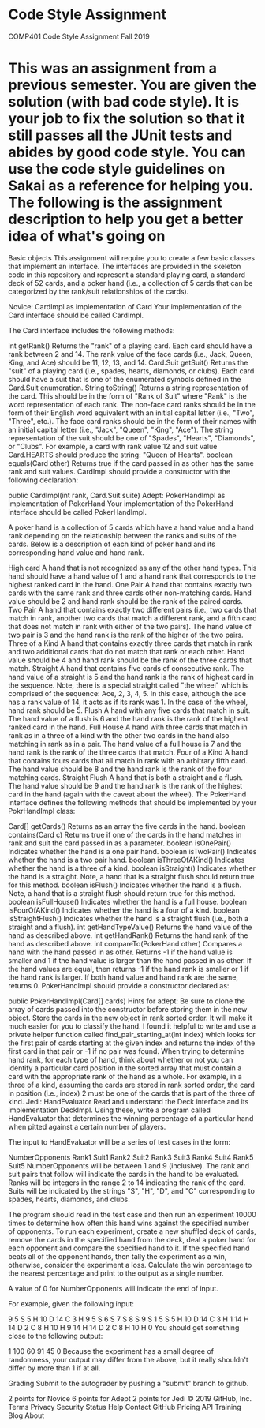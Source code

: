 # Code Style Assignment
COMP401 Code Style Assignment Fall 2019

# This was an assignment from a previous semester. You are given the solution (with bad code style). It is your job to fix the solution so that it still passes all the JUnit tests and abides by good code style. You can use the code style guidelines on Sakai as a reference for helping you. The following is the assignment description to help you get a better idea of what's going on

Basic objects
This assignment will require you to create a few basic classes that implement an interface. The interfaces are provided in the skeleton code in this repository and represent a standard playing card, a standard deck of 52 cards, and a poker hand (i.e., a collection of 5 cards that can be categorized by the rank/suit relationships of the cards).

Novice: CardImpl as implementation of Card
Your implementation of the Card interface should be called CardImpl.

The Card interface includes the following methods:

int getRank()
Returns the "rank" of a playing card. Each card should have a rank between 2 and 14. The rank value of the face cards (i.e., Jack, Queen, King, and Ace) should be 11, 12, 13, and 14.
Card.Suit getSuit()
Returns the "suit" of a playing card (i.e., spades, hearts, diamonds, or clubs). Each card should have a suit that is one of the enumerated symbols defined in the Card.Suit enumeration.
String toString()
Returns a string representation of the card. This should be in the form of "Rank of Suit" where "Rank" is the word representation of each rank. The non-face card ranks should be in the form of their English word equivalent with an initial capital letter (i.e., "Two", "Three", etc.). The face card ranks should be in the form of their names with an initial capital letter (i.e., "Jack", "Queen", "King", "Ace"). The string representation of the suit should be one of "Spades", "Hearts", "Diamonds", or "Clubs". For example, a card with rank value 12 and suit value Card.HEARTS should produce the string: "Queen of Hearts".
boolean equals(Card other)
Returns true if the card passed in as other has the same rank and suit values.
CardImpl should provide a constructor with the following declaration:

public CardImpl(int rank, Card.Suit suite)
Adept: PokerHandImpl as implementation of PokerHand
Your implementation of the PokerHand interface should be called PokerHandImpl.

A poker hand is a collection of 5 cards which have a hand value and a hand rank depending on the relationship between the ranks and suits of the cards. Below is a description of each kind of poker hand and its corresponding hand value and hand rank.

High card
A hand that is not recognized as any of the other hand types. This hand should have a hand value of 1 and a hand rank that corresponds to the highest ranked card in the hand.
One Pair
A hand that contains exactly two cards with the same rank and three cards other non-matching cards. Hand value should be 2 and hand rank should be the rank of the paired cards.
Two Pair
A hand that contains exactly two different pairs (i.e., two cards that match in rank, another two cards that match a different rank, and a fifth card that does not match in rank with either of the two pairs). The hand value of two pair is 3 and the hand rank is the rank of the higher of the two pairs.
Three of a Kind
A hand that contains exactly three cards that match in rank and two additional cards that do not match that rank or each other. Hand value should be 4 and hand rank should be the rank of the three cards that match.
Straight
A hand that contains five cards of consecutive rank. The hand value of a straight is 5 and the hand rank is the rank of highest card in the sequence. Note, there is a special straight called "the wheel" which is comprised of the sequence: Ace, 2, 3, 4, 5. In this case, although the ace has a rank value of 14, it acts as if its rank was 1. In the case of the wheel, hand rank should be 5.
Flush
A hand with any five cards that match in suit. The hand value of a flush is 6 and the hand rank is the rank of the highest ranked card in the hand.
Full House
A hand with three cards that match in rank as in a three of a kind with the other two cards in the hand also matching in rank as in a pair. The hand value of a full house is 7 and the hand rank is the rank of the three cards that match.
Four of a Kind
A hand that contains fours cards that all match in rank with an arbitrary fifth card. The hand value should be 8 and the hand rank is the rank of the four matching cards.
Straight Flush
A hand that is both a straight and a flush. The hand value should be 9 and the hand rank is the rank of the highest card in the hand (again with the caveat about the wheel).
The PokerHand interface defines the following methods that should be implemented by your PokrHandImpl class:

Card[] getCards()
Returns as an array the five cards in the hand.
boolean contains(Card c)
Returns true if one of the cards in the hand matches in rank and suit the card passed in as a parameter.
boolean isOnePair()
Indicates whether the hand is a one pair hand.
boolean isTwoPair()
Indicates whether the hand is a two pair hand.
boolean isThreeOfAKind()
Indicates whether the hand is a three of a kind.
boolean isStraight()
Indicates whether the hand is a straight. Note, a hand that is a straight flush should return true for this method.
boolean isFlush()
Indicates whether the hand is a flush. Note, a hand that is a straight flush should return true for this method.
boolean isFullHouse()
Indicates whether the hand is a full house.
boolean isFourOfAKind()
Indicates whether the hand is a four of a kind.
boolean isStraightFlush()
Indicates whether the hand is a straight flush (i.e., both a straight and a flush).
int getHandTypeValue()
Returns the hand value of the hand as described above.
int getHandRank()
Returns the hand rank of the hand as described above.
int compareTo(PokerHand other)
Compares a hand with the hand passed in as other. Returns -1 if the hand value is smaller and 1 if the hand value is larger than the hand passed in as other. If the hand values are equal, then returns -1 if the hand rank is smaller or 1 if the hand rank is larger. If both hand value and hand rank are the same, returns 0.
PokerHandImpl should provide a constructor declared as:

public PokerHandImpl(Card[] cards)
Hints for adept:
Be sure to clone the array of cards passed into the constructor before storing them in the new object.
Store the cards in the new object in rank sorted order. It will make it much easier for you to classify the hand.
I found it helpful to write and use a private helper function called find_pair_starting_at(int index) which looks for the first pair of cards starting at the given index and returns the index of the first card in that pair or -1 if no pair was found.
When trying to determine hand rank, for each type of hand, think about whether or not you can identify a particular card position in the sorted array that must contain a card with the appropriate rank of the hand as a whole. For example, in a three of a kind, assuming the cards are stored in rank sorted order, the card in position (i.e., index) 2 must be one of the cards that is part of the three of kind.
Jedi: HandEvaluator
Read and understand the Deck interface and its implementation DeckImpl. Using these, write a program called HandEvaluator that determines the winning percentage of a particular hand when pitted against a certain number of players.

The input to HandEvaluator will be a series of test cases in the form:

NumberOpponents Rank1 Suit1 Rank2 Suit2 Rank3 Suit3 Rank4 Suit4 Rank5 Suit5
NumberOpponents will be between 1 and 9 (inclusive). The rank and suit pairs that follow will indicate the cards in the hand to be evaluated. Ranks will be integers in the range 2 to 14 indicating the rank of the card. Suits will be indicated by the strings "S", "H", "D", and "C" corresponding to spades, hearts, diamonds, and clubs.

The program should read in the test case and then run an experiment 10000 times to determine how often this hand wins against the specified number of opponents. To run each experiment, create a new shuffled deck of cards, remove the cards in the specified hand from the deck, deal a poker hand for each opponent and compare the specified hand to it. If the specified hand beats all of the opponent hands, then tally the experiment as a win, otherwise, consider the experiment a loss. Calculate the win percentage to the nearest percentage and print to the output as a single number.

A value of 0 for NumberOpponents will indicate the end of input.

For example, given the following input:

9 5 S 5 H 10 D 14 C 3 H
9 5 S 6 S 7 S 8 S 9 S 
1 5 S 5 H 10 D 14 C 3 H
1 14 H 14 D 2 C 8 H 10 H
9 14 H 14 D 2 C 8 H 10 H
0
You should get something close to the following output:

1
100
60
91
45
0
Because the experiment has a small degree of randomness, your output may differ from the above, but it really shouldn't differ by more than 1 if at all.

Grading
Submit to the autograder by pushing a "submit" branch to github.

2 points for Novice
6 points for Adept
2 points for Jedi
© 2019 GitHub, Inc.
Terms
Privacy
Security
Status
Help
Contact GitHub
Pricing
API
Training
Blog
About

